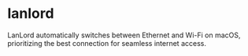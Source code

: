 # lanlord
LanLord automatically switches between Ethernet and Wi-Fi on macOS, prioritizing the best connection for seamless internet access.

